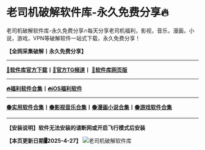 # 老司机破解软件库-永久免费分享🔥
老司机破解软件库-永久免费分享🔥每天分享老司机福利，影视，音乐，漫画，小说，游戏，VPN等破解软件一站式下载，永久免费分享！  
  
**【全网采集破解丨永久免费分享】**  
*** 
[**🔗软件库官方下载**](https://xqapp.lanzouo.com/rjkd "悬停显示")**丨**[**🔗官方TG频道**](https://t.me/xiaoqiapp "悬停显示")**丨**    [**🔗软件库网页版**](https://xqapp.lanzouo.com/s/brjk "悬停显示")
***
[**🔥福利软件合集**](https://xqapp.lanzouo.com/b00uyh1dbi "悬停显示")**丨**[**🔥iOS福利软件**](https://yh0r.nsgwzecu.top/?channelCode=IZ60WREA "悬停显示")
***
[**🟢实用软件合集**](https://xqapp.lanzouo.com/b00uyh1cgh "悬停显示")**丨**[**🟢影视音乐合集**](https://xqapp.lanzouo.com/b00uyh1ckb "悬停显示")**丨**[**🟢漫画小说合集**](https://xqapp.lanzouo.com/b00uyh1cne "悬停显示")**丨**[**🟢游戏软件合集**](https://xqapp.lanzouo.com/b00uyh1dah "悬停显示")
*** 
**【安装说明】软件无法安装的请断网或开启飞行模式后安装**
  
**【本页更新日期🖥2025-4-27】**
![老司机破解软件库](https://qqq.gtimg.cn/music/photo_new/T053XD00000vTU3I44nH1C.png "老司机破解软件库")
<meta name="google-site-verification" content="dWjgqiC0wDIs2EnanztRihQhP8wXywEV0Wwi-e7lm2I" />
